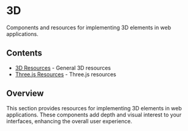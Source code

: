 # 3D

Components and resources for implementing 3D elements in web applications.

## Contents

- [3D Resources](3d.md) - General 3D resources
- [Three.js Resources](threejs.md) - Three.js resources

## Overview

This section provides resources for implementing 3D elements in web applications. These components add depth and visual interest to your interfaces, enhancing the overall user experience. 
